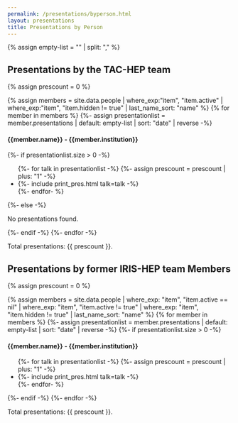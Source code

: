 ```yaml
---
permalink: /presentations/byperson.html
layout: presentations
title: Presentations by Person
---
```


{% assign empty-list = "" | split: "," %}

<h2>Presentations by the TAC-HEP team</h2>
{% assign prescount = 0 %}

{% assign members = site.data.people | where_exp:"item", "item.active" 
                                     | where_exp:"item", "item.hidden != true"
                                     | last_name_sort: "name" %}
{% for member in members %}
  {%- assign presentationlist = member.presentations | default: empty-list | sort: "date" | reverse -%}
  <h4>{{member.name}} - {{member.institution}}</h4>
  {%- if presentationlist.size > 0 -%}
    <ul>
      {%- for talk in presentationlist -%}
        {%- assign prescount = prescount | plus: "1" -%}
        <li>
          {%- include print_pres.html talk=talk -%}
        </li>
      {%- endfor- %}
    </ul>
  {%- else -%}
    <p>No presentations found.</p>
  {%- endif -%}
{%- endfor -%}

Total presentations: {{ prescount }}.

<h2>Presentations by former IRIS-HEP team Members</h2>


{% assign prescount = 0 %}

{% assign members = site.data.people | where_exp: "item", "item.active == nil" 
                                     | where_exp: "item", "item.active != true"
                                     | where_exp: "item", "item.hidden != true"
                                     | last_name_sort: "name" %}
{% for member in members %}
  {%- assign presentationlist = member.presentations | default: empty-list | sort: "date" | reverse -%}
  {%- if presentationlist.size > 0 -%}
    <h4>{{member.name}} - {{member.institution}}</h4><ul>
      {%- for talk in presentationlist -%}
        {%- assign prescount = prescount | plus: "1" -%}
        <li>
          {%- include print_pres.html talk=talk -%}
        </li>
      {%- endfor- %}
    </ul>
  {%- endif -%}
{%- endfor -%}

Total presentations: {{ prescount }}.
